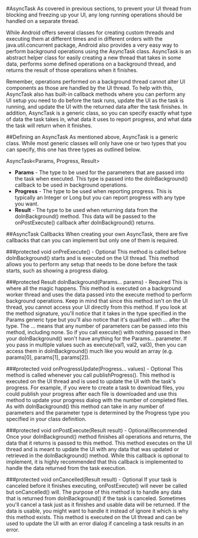 #AsyncTask
As covered in previous sections, to prevent your UI thread from blocking and freezing up your UI, any long running operations should be handled on a separate thread. 

While Android offers several classes for creating custom threads and executing them at different times and in different orders with the java.util.concurrent package, Android also provides a very easy way to perform background operations using the AsyncTask class. AsyncTask is an abstract helper class for easily creating a new thread that takes in some data, performs some defined operations on a background thread, and returns the result of those operations when it finishes.

Remember, operations  performed on a background thread cannot alter UI components as those are handled by the UI thread. To help with this, AsyncTask also has built-in callback methods where you can perform any UI setup you need to do before the task runs, update the UI as the task is running, and update the UI with the returned data after the task finishes. In addition, AsyncTask is a generic class, so you can specify exactly what type of data the task takes in, what data it uses to report progress, and what data the task will return when it finishes.

##Defining an AsyncTask
As mentioned above, AsyncTask is a generic class. While most generic classes will only have one or two types that you can specify, this one has three types as outlined below.

AsyncTask&lt;Params, Progress, Result&gt;
* **Params** - The type to be used for the parameters that are passed into the task when executed. This type is passed into the doInBackground() callback to be used in background operations.
* **Progress** - The type to be used when reporting progress. This is typically an Integer or Long but you can report progress with any type you want.
* **Result** - The type to be used when returning data from the doInBackground() method. This data will be passed to the onPostExecute() callback after doInBackground() returns.

##AsyncTask Callbacks
When creating your own AsyncTask, there are five callbacks that can you can implement but only one of them is required.

###protected void onPreExecute() - Optional
This method is called before doInBackground() starts and is executed on the UI thread. This method allows you to perform any setup that needs to be done before the task starts, such as showing a progress dialog.

###protected Result doInBackground(Params... params) - Required
This is where all the magic happens. This method is executed on a background worker thread and uses the data passed into the execute method to perform background operations. Keep in mind that since this method isn't on the UI thread, you cannot access your UI directly from this method. If you look at the method signature, you'll notice that it takes in the type specified in the Params generic type but you'll also notice that it's qualified with ... after the type. The ... means that any number of parameters can be passed into this method, including none. So if you call execute() with nothing passed in then your doInBackground() won't have anything for the Params... parameter. If you pass in multiple values such as execute(val1, val2, val3), then you can access them in doInBackground() much like you would an array (e.g. params[0], params[1], params[2]).

###protected void onProgressUpdate(Progress... values) - Optional
This method is called whenever you call publishProgress(). This method is executed on the UI thread and is used to update the UI with the task's progress. For example, if you were to create a task to download files, you could publish your progress after each file is downloaded and use this method to update your progress dialog with the number of completed files. As with doInBackground() this method can take in any number of parameters and the parameter type is determined by the Progress type you specified in your class definition.

###protected void onPostExecute(Result result) - Optional/Recommended
Once your doInBackground() method finishes all operations and returns, the data that it returns is passed to this method. This method executes on the UI thread and is meant to update the UI with any data that was updated or retrieved in the doInBackground() method. While this callback is optional to implement, it is highly recommended that this callback is implemented to handle the data returned from the task execution.

###protected void onCancelled(Result result) - Optional
If your task is canceled before it finishes executing, onPostExecute() will never be called but onCancelled() will. The purpose of this method is to handle any data that is returned from doInBackground() if the task is canceled. Sometimes you'll cancel a task just as it finishes and usable data will be returned. If the data is usable, you might want to handle it instead of ignore it which is why this method exists. This method is executed on the UI thread and can be used to update the UI with an error dialog if canceling a task results in an error.

